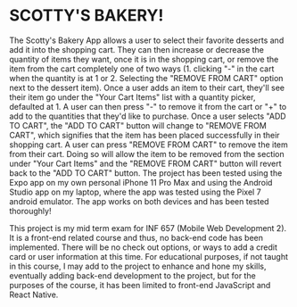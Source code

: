 # SCOTTY'S BAKERY!
The Scotty's Bakery App allows a user to select their favorite desserts and add it into the shopping cart.  They can then increase or decrease the quantity of items they want, once it is in the shopping cart, or remove the item from the cart completely one of two ways (1. clicking "-" in the cart when the quantity is at 1 or 2. Selecting the "REMOVE FROM CART" option next to the dessert item).  Once a user adds an item to their cart, they'll see their item go under the "Your Cart Items" list with a quantity picker, defaulted at 1.  A user can then press "-" to remove it from the cart or "+" to add to the quantities that they'd like to purchase.  Once a user selects "ADD TO CART", the "ADD TO CART" button will change to "REMOVE FROM CART", which signifies that the item has been placed successfully in their shopping cart.  A user can press "REMOVE FROM CART" to remove the item from their cart.  Doing so will allow the item to be removed from the section under "Your Cart Items" and the "REMOVE FROM CART" button will revert back to the "ADD TO CART" button.  The project has been tested using the Expo app on my own personal iPhone 11 Pro Max and using the Android Studio app on my laptop, where the app was tested using the Pixel 7 android emulator.  The app works on both devices and has been tested thoroughly!

This project is my mid term exam for INF 657 (Mobile Web Development 2).  It is a front-end related course and thus, no back-end code has been implemented.  There will be no check out options, or ways to add a credit card or user information at this time.  For educational purposes, if not taught in this course, I may add to the project to enhance and hone my skills, eventually adding back-end development to the project, but for the purposes of the course, it has been limited to front-end JavaScript and React Native.
